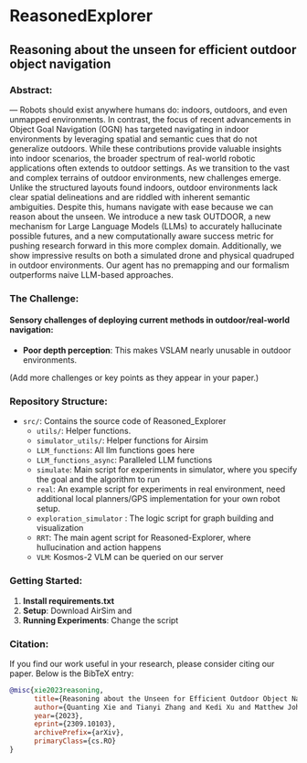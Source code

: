 # ReasonedExplorer

## Reasoning about the unseen for efficient outdoor object navigation

### Abstract:
— Robots should exist anywhere humans do: indoors, outdoors, and even unmapped environments. In contrast,
the focus of recent advancements in Object Goal Navigation
(OGN) has targeted navigating in indoor environments
by leveraging spatial and semantic cues that do not generalize
outdoors. While these contributions provide valuable insights
into indoor scenarios, the broader spectrum of real-world
robotic applications often extends to outdoor settings. As
we transition to the vast and complex terrains of outdoor
environments, new challenges emerge. Unlike the structured
layouts found indoors, outdoor environments lack clear spatial
delineations and are riddled with inherent semantic ambiguities.
Despite this, humans navigate with ease because we can reason
about the unseen. We introduce a new task OUTDOOR, a new
mechanism for Large Language Models (LLMs) to accurately
hallucinate possible futures, and a new computationally aware
success metric for pushing research forward in this more
complex domain. Additionally, we show impressive results on
both a simulated drone and physical quadruped in outdoor
environments. Our agent has no premapping and our formalism
outperforms naive LLM-based approaches.

### The Challenge:
#### Sensory challenges of deploying current methods in outdoor/real-world navigation:
- **Poor depth perception**: This makes VSLAM nearly unusable in outdoor environments.

(Add more challenges or key points as they appear in your paper.)

### Repository Structure:
- `src/`: Contains the source code of Reasoned_Explorer
  - `utils/`: Helper functions.
  - `simulator_utils/`: Helper functions for Airsim
  - `LLM_functions`: All llm functions goes here
  - `LLM_functions_async`: Paralleled LLM functions 
  - `simulate`: Main script for experiments in simulator, where you specify the goal and the algorithm to run
  - `real`: An example script for experiments in real environment, need additional local planners/GPS implementation for your own robot setup.
  - `exploration_simulator` : The logic script for graph building and visualization
  - `RRT`: The main agent script for Reasoned-Explorer, where hullucination and action happens
  - `VLM`: Kosmos-2 VLM can be queried on our server



### Getting Started:
1. **Install requirements.txt**
2. **Setup**: Download AirSim and 
3. **Running Experiments**: Change the script

### Citation:
If you find our work useful in your research, please consider citing our paper. Below is the BibTeX entry:

```bibtex
@misc{xie2023reasoning,
      title={Reasoning about the Unseen for Efficient Outdoor Object Navigation}, 
      author={Quanting Xie and Tianyi Zhang and Kedi Xu and Matthew Johnson-Roberson and Yonatan Bisk},
      year={2023},
      eprint={2309.10103},
      archivePrefix={arXiv},
      primaryClass={cs.RO}
}